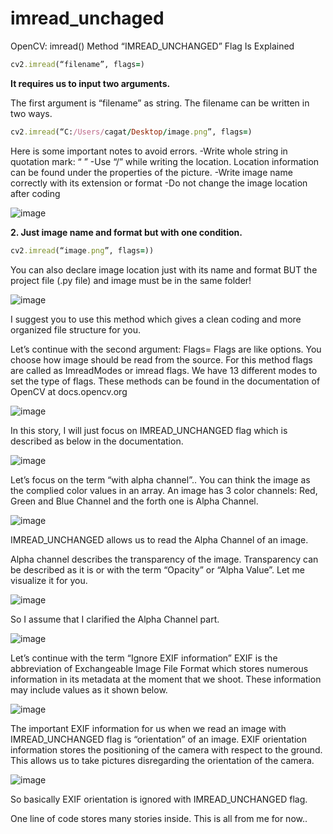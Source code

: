 # imread_unchaged
OpenCV: imread() Method “IMREAD_UNCHANGED” Flag Is Explained


```ruby
cv2.imread(“filename”, flags=)
```

**It requires us to input two arguments.**

The first argument is “filename” as string.
The filename can be written in two ways.

```ruby
cv2.imread(“C:/Users/cagat/Desktop/image.png”, flags=)
```

Here is some important notes to avoid errors.
-Write whole string in quotation mark: “ ”
-Use “/” while writing the location. Location information can be found under the properties of the picture.
-Write image name correctly with its extension or format
-Do not change the image location after coding

![image](https://user-images.githubusercontent.com/84636881/147708004-d984fcd1-c75d-430f-b7cb-16c326977164.png)

**2. Just image name and format but with one condition.**

```ruby
cv2.imread(“image.png”, flags=))
```

You can also declare image location just with its name and format BUT the project file (.py file) and image must be in the same folder!

![image](https://user-images.githubusercontent.com/84636881/147708025-2ddfe9fe-1015-4286-a32e-e4e13fa1e693.png)

I suggest you to use this method which gives a clean coding and more organized file structure for you.

Let’s continue with the second argument: Flags=
Flags are like options. You choose how image should be read from the source. For this method flags are called as ImreadModes or imread flags. We have 13 different modes to set the type of flags. These methods can be found in the documentation of OpenCV at docs.opencv.org

![image](https://user-images.githubusercontent.com/84636881/147708042-a9057c5f-1422-49c9-a1fd-ac0d862be95e.png)

In this story, I will just focus on IMREAD_UNCHANGED flag which is described as below in the documentation.

![image](https://user-images.githubusercontent.com/84636881/147708052-c3cd45ec-a931-48c8-84ea-42c441d3503c.png)

Let’s focus on the term “with alpha channel”..
You can think the image as the complied color values in an array. An image has 3 color channels: Red, Green and Blue Channel and the forth one is Alpha Channel.

![image](https://user-images.githubusercontent.com/84636881/147708064-0ab5c43c-71ab-48aa-ad8a-ea20a8229c0c.png)

IMREAD_UNCHANGED allows us to read the Alpha Channel of an image.

Alpha channel describes the transparency of the image. Transparency can be described as it is or with the term “Opacity” or “Alpha Value”. Let me visualize it for you.

![image](https://user-images.githubusercontent.com/84636881/147708077-97a51900-91ab-4682-8670-1f289191cf58.png)

So I assume that I clarified the Alpha Channel part.

![image](https://user-images.githubusercontent.com/84636881/147708082-49c694e2-16b2-44ae-a308-447f0150b66c.png)


Let’s continue with the term “Ignore EXIF information”
EXIF is the abbreviation of Exchangeable Image File Format which stores numerous information in its metadata at the moment that we shoot. These information may include values as it shown below.

![image](https://user-images.githubusercontent.com/84636881/147708096-1d5ce5d5-970f-48db-bd10-4a2415de9476.png)

The important EXIF information for us when we read an image with IMREAD_UNCHANGED flag is “orientation” of an image. EXIF orientation information stores the positioning of the camera with respect to the ground. This allows us to take pictures disregarding the orientation of the camera.

![image](https://user-images.githubusercontent.com/84636881/147708103-4ff391c9-ee8b-453a-9ccd-2506fe566c77.png)

So basically EXIF orientation is ignored with IMREAD_UNCHANGED flag.

One line of code stores many stories inside. This is all from me for now..



